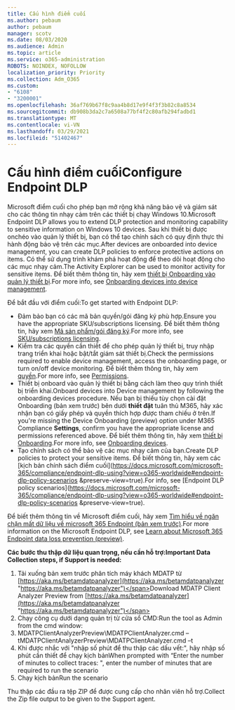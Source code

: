 ```yaml
---
title: Cấu hình điểm cuối
ms.author: pebaum
author: pebaum
manager: scotv
ms.date: 08/03/2020
ms.audience: Admin
ms.topic: article
ms.service: o365-administration
ROBOTS: NOINDEX, NOFOLLOW
localization_priority: Priority
ms.collection: Adm_O365
ms.custom:
- "6108"
- "3200001"
ms.openlocfilehash: 36af769b67f8c9aa4b8d17e9f4f3f3b82c8a8534
ms.sourcegitcommit: db908b3da2c7a6508a77bf4f2c80afb294fadbd1
ms.translationtype: MT
ms.contentlocale: vi-VN
ms.lasthandoff: 03/29/2021
ms.locfileid: "51402467"
---
```

# <a name="configure-endpoint-dlp"></a><span data-ttu-id="440c9-102">Cấu hình điểm cuối</span><span class="sxs-lookup"><span data-stu-id="440c9-102">Configure Endpoint DLP</span></span>

<span data-ttu-id="440c9-103">Microsoft điểm cuối cho phép bạn mở rộng khả năng bảo vệ và giám sát cho các thông tin nhạy cảm trên các thiết bị chạy Windows 10.</span><span class="sxs-lookup"><span data-stu-id="440c9-103">Microsoft Endpoint DLP allows you to extend DLP protection and monitoring capability to sensitive information on Windows 10 devices.</span></span> <span data-ttu-id="440c9-104">Sau khi thiết bị được onchéo vào quản lý thiết bị, bạn có thể tạo chính sách có quy định thực thi hành động bảo vệ trên các mục.</span><span class="sxs-lookup"><span data-stu-id="440c9-104">After devices are onboarded into device management, you can create DLP policies to enforce protective actions on items.</span></span> <span data-ttu-id="440c9-105">Có thể sử dụng trình khám phá hoạt động để theo dõi hoạt động cho các mục nhạy cảm.</span><span class="sxs-lookup"><span data-stu-id="440c9-105">The Activity Explorer can be used to monitor activity for sensitive items.</span></span> <span data-ttu-id="440c9-106">Để biết thêm thông tin, hãy xem [thiết bị Onboarding vào quản lý thiết bị](https://docs.microsoft.com/microsoft-365/compliance/endpoint-dlp-getting-started#onboarding-devices-into-device-management).</span><span class="sxs-lookup"><span data-stu-id="440c9-106">For more info, see [Onboarding devices into device management](https://docs.microsoft.com/microsoft-365/compliance/endpoint-dlp-getting-started#onboarding-devices-into-device-management).</span></span>  

<span data-ttu-id="440c9-107">Để bắt đầu với điểm cuối:</span><span class="sxs-lookup"><span data-stu-id="440c9-107">To get started with Endpoint DLP:</span></span>

- <span data-ttu-id="440c9-108">Đảm bảo bạn có các mã bản quyền/gói đăng ký phù hợp.</span><span class="sxs-lookup"><span data-stu-id="440c9-108">Ensure you have the appropriate SKU/subscriptions licensing.</span></span> <span data-ttu-id="440c9-109">Để biết thêm thông tin, hãy xem [Mã sản phẩm/gói đăng ký](https://docs.microsoft.com/microsoft-365/compliance/endpoint-dlp-getting-started#skusubscriptions-licensing).</span><span class="sxs-lookup"><span data-stu-id="440c9-109">For more info, see [SKU/subscriptions licensing](https://docs.microsoft.com/microsoft-365/compliance/endpoint-dlp-getting-started#skusubscriptions-licensing).</span></span>
- <span data-ttu-id="440c9-110">Kiểm tra các quyền cần thiết để cho phép quản lý thiết bị, truy nhập trang triển khai hoặc bật/tắt giám sát thiết bị.</span><span class="sxs-lookup"><span data-stu-id="440c9-110">Check the permissions required to enable device management, access the onboarding page, or turn on/off device monitoring.</span></span> <span data-ttu-id="440c9-111">Để biết thêm thông tin, hãy xem [quyền](https://docs.microsoft.com/microsoft-365/compliance/endpoint-dlp-getting-started#permissions).</span><span class="sxs-lookup"><span data-stu-id="440c9-111">For more info, see [Permissions](https://docs.microsoft.com/microsoft-365/compliance/endpoint-dlp-getting-started#permissions).</span></span>
- <span data-ttu-id="440c9-112">Thiết bị onboard vào quản lý thiết bị bằng cách làm theo quy trình thiết bị triển khai.</span><span class="sxs-lookup"><span data-stu-id="440c9-112">Onboard devices into Device management by following the onboarding devices procedure.</span></span> <span data-ttu-id="440c9-113">Nếu bạn bị thiếu tùy chọn cài đặt Onboarding (bản xem trước) bên dưới  **thiết đặt** tuân thủ M365, hãy xác nhận bạn có giấy phép và quyền thích hợp được tham chiếu ở trên.</span><span class="sxs-lookup"><span data-stu-id="440c9-113">If you're missing the Device Onboarding (preview) option under M365 Compliance  **Settings**, confirm you have the appropriate license and permissions referenced above.</span></span> <span data-ttu-id="440c9-114">Để biết thêm thông tin, hãy xem [thiết bị Onboarding](https://docs.microsoft.com/microsoft-365/compliance/endpoint-dlp-getting-started#onboarding-devices).</span><span class="sxs-lookup"><span data-stu-id="440c9-114">For more info, see [Onboarding devices](https://docs.microsoft.com/microsoft-365/compliance/endpoint-dlp-getting-started#onboarding-devices).</span></span> 
- <span data-ttu-id="440c9-115">Tạo chính sách có thể bảo vệ các mục nhạy cảm của bạn.</span><span class="sxs-lookup"><span data-stu-id="440c9-115">Create DLP policies to protect your sensitive items.</span></span> <span data-ttu-id="440c9-116">Để biết thông tin, hãy xem các [kịch bản chính sách điểm cuối](https://docs.microsoft.com/microsoft-365/compliance/endpoint-dlp-using?view=o365-worldwide#endpoint-dlp-policy-scenarios &preserve-view=true).</span><span class="sxs-lookup"><span data-stu-id="440c9-116">For info, see [Endpoint DLP policy scenarios](https://docs.microsoft.com/microsoft-365/compliance/endpoint-dlp-using?view=o365-worldwide#endpoint-dlp-policy-scenarios &preserve-view=true).</span></span>

<span data-ttu-id="440c9-117">Để biết thêm thông tin về Microsoft điểm cuối, hãy xem [Tìm hiểu về ngăn chặn mất dữ liệu về microsoft 365 Endpoint (bản xem trước)](https://docs.microsoft.com/microsoft-365/compliance/endpoint-dlp-learn-about).</span><span class="sxs-lookup"><span data-stu-id="440c9-117">For more information on the Microsoft Endpoint DLP, see [Learn about Microsoft 365 Endpoint data loss prevention (preview)](https://docs.microsoft.com/microsoft-365/compliance/endpoint-dlp-learn-about).</span></span>

<span data-ttu-id="440c9-118">**Các bước thu thập dữ liệu quan trọng, nếu cần hỗ trợ:**</span><span class="sxs-lookup"><span data-stu-id="440c9-118">**Important Data Collection steps, if Support is needed:**</span></span>

1. <span data-ttu-id="440c9-119">Tải xuống bản xem trước phân tích máy khách MDATP từ [https://aka.ms/betamdatpanalyzer](https://aka.ms/betamdatpanalyzer "https://aka.ms/betamdatpanalyzer")</span><span class="sxs-lookup"><span data-stu-id="440c9-119">Download MDATP Client Analyzer Preview from [https://aka.ms/betamdatpanalyzer](https://aka.ms/betamdatpanalyzer "https://aka.ms/betamdatpanalyzer")</span></span>
2. <span data-ttu-id="440c9-120">Chạy công cụ dưới dạng quản trị từ cửa sổ CMD:</span><span class="sxs-lookup"><span data-stu-id="440c9-120">Run the tool as Admin from the cmd window:</span></span>
3. <span data-ttu-id="440c9-121">MDATPClientAnalyzerPreview\MDATPClientAnalyzer.cmd – t</span><span class="sxs-lookup"><span data-stu-id="440c9-121">MDATPClientAnalyzerPreview\MDATPClientAnalyzer.cmd –t</span></span>
4. <span data-ttu-id="440c9-122">Khi được nhắc với "nhập số phút để thu thập các dấu vết:", hãy nhập số phút cần thiết để chạy kịch bản</span><span class="sxs-lookup"><span data-stu-id="440c9-122">When prompted with “Enter the number of minutes to collect traces: ", enter the number of minutes that are required to run the scenario</span></span>
5. <span data-ttu-id="440c9-123">Chạy kịch bản</span><span class="sxs-lookup"><span data-stu-id="440c9-123">Run the scenario</span></span>

<span data-ttu-id="440c9-124">Thu thập các đầu ra tệp ZIP để được cung cấp cho nhân viên hỗ trợ.</span><span class="sxs-lookup"><span data-stu-id="440c9-124">Collect the Zip file output to be given to the Support agent.</span></span>
